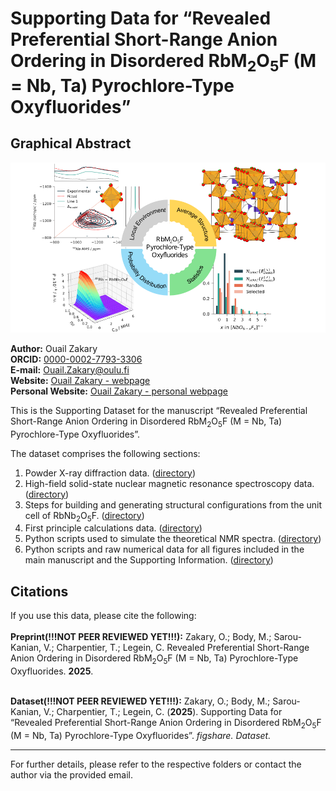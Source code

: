# Supporting Data for “Revealed Preferential Short-Range Anion Ordering in Disordered RbM<sub>2</sub>O<sub>5</sub>F (M = Nb, Ta) Pyrochlore-Type Oxyfluorides”

## Graphical Abstract

![Graphical Abstract](./RbMO5F2_pyrochlores_TOC.png)

**Author:** Ouail Zakary  
**ORCID:** [0000-0002-7793-3306](https://orcid.org/0000-0002-7793-3306)  
**E-mail:** [Ouail.Zakary@oulu.fi](mailto:Ouail.Zakary@oulu.fi)  
**Website:** [Ouail Zakary - webpage](https://cc.oulu.fi/~nmrwww/members/Ouail_Zakary.html)  
**Personal Website:** [Ouail Zakary - personal webpage](https://ozakary.github.io/)

This is the Supporting Dataset for the manuscript “Revealed Preferential Short-Range Anion Ordering in Disordered RbM<sub>2</sub>O<sub>5</sub>F (M = Nb, Ta) Pyrochlore-Type Oxyfluorides”.

The dataset comprises the following sections:

1. Powder X-ray diffraction data. ([directory](./powder_X-ray_diffraction/))
2. High-field solid-state nuclear magnetic resonance spectroscopy data. ([directory](./ssNMR_spectra_exp_&_fit/))
3. Steps for building and generating structural configurations from the unit cell of RbNb<sub>2</sub>O<sub>5</sub>F. ([directory](./configurations_generation_steps/))
4. First principle calculations data. ([directory](./first_principle_calculations/))
6. Python scripts used to simulate the theoretical NMR spectra. ([directory](./simulated_nmr_spectra/))
5. Python scripts and raw numerical data for all figures included in the main manuscript and the Supporting Information. ([directory](./figures/))

## Citations

If you use this data, please cite the following: \
\
**Preprint(!!!NOT PEER REVIEWED YET!!!):** Zakary, O.; Body, M.; Sarou-Kanian, V.; Charpentier, T.; Legein, C. Revealed Preferential Short-Range Anion Ordering in Disordered RbM<sub>2</sub>O<sub>5</sub>F (M = Nb, Ta) Pyrochlore-Type Oxyfluorides. **2025**.

\
**Dataset(!!!NOT PEER REVIEWED YET!!!):** Zakary, O.; Body, M.; Sarou-Kanian, V.; Charpentier, T.; Legein, C. (**2025**). Supporting Data for “Revealed Preferential  Short-Range Anion Ordering in Disordered RbM<sub>2</sub>O<sub>5</sub>F (M = Nb, Ta) Pyrochlore-Type Oxyfluorides”. *figshare. Dataset.*


---

For further details, please refer to the respective folders or contact the author via the provided email.
